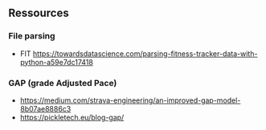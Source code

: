 

## Ressources

### File parsing

- FIT
https://towardsdatascience.com/parsing-fitness-tracker-data-with-python-a59e7dc17418

### GAP (grade Adjusted Pace)
- https://medium.com/strava-engineering/an-improved-gap-model-8b07ae8886c3
- https://pickletech.eu/blog-gap/
